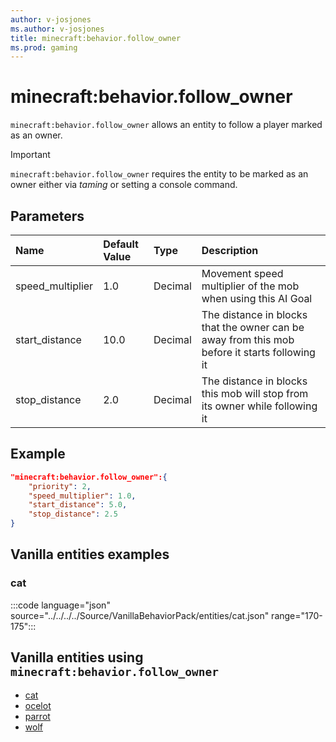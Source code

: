 ```yaml
---
author: v-josjones
ms.author: v-josjones
title: minecraft:behavior.follow_owner
ms.prod: gaming
---
```


# minecraft:behavior.follow_owner

`minecraft:behavior.follow_owner` allows an entity to follow a player marked as an owner.

> [!IMPORTANT]
> `minecraft:behavior.follow_owner` requires the entity to be marked as an owner either via *taming* or setting a console command.

## Parameters

|Name |Default Value  |Type  |Description  |
|:----------|:----------|:----------|:----------|
|speed_multiplier| 1.0| Decimal| Movement speed multiplier of the mob when using this AI Goal |
|start_distance| 10.0| Decimal| The distance in blocks that the owner can be away from this mob before it starts following it |
|stop_distance| 2.0| Decimal| The distance in blocks this mob will stop from its owner while following it |

## Example

```json
"minecraft:behavior.follow_owner":{
    "priority": 2,
    "speed_multiplier": 1.0,
    "start_distance": 5.0,
    "stop_distance": 2.5
}
```

## Vanilla entities examples

### cat

:::code language="json" source="../../../../Source/VanillaBehaviorPack/entities/cat.json" range="170-175":::

## Vanilla entities using `minecraft:behavior.follow_owner`

- [cat](../../../../Source/VanillaBehaviorPack_Snippets/entities/cat.md)
- [ocelot](../../../../Source/VanillaBehaviorPack_Snippets/entities/ocelot.md)
- [parrot](../../../../Source/VanillaBehaviorPack_Snippets/entities/parrot.md)
- [wolf](../../../../Source/VanillaBehaviorPack_Snippets/entities/wolf.md)
